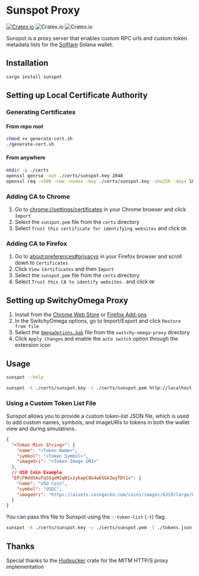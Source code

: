 # Sunspot Proxy
[![Crates.io](https://img.shields.io/crates/v/sunspot)](https://crates.io/crates/sunspot) 
![Crates.io](https://img.shields.io/crates/l/sunspot) 
![Crates.io](https://img.shields.io/crates/d/sunspot)

Sunspot is a proxy server that enables custom RPC urls and custom token metadata lists for
the [Solflare](https://solflare.com) Solana wallet.

## Installation

```bash
cargo install sunspot
```

## Setting up Local Certificate Authority

### Generating Certificates

#### From repo root

```bash
chmod +x generate-cert.sh
./generate-cert.sh
```

#### From anywhere

```bash
mkdir -p ./certs
openssl genrsa -out ./certs/sunspot.key 2048
openssl req -x509 -new -nodes -key ./certs/sunspot.key -sha256 -days 1825 -out ./certs/sunspot.pem
```

### Adding CA to Chrome

1. Go to <chrome://settings/certificates> in your Chrome browser and click `Import`
2. Select the `sunspot.pem` file from the `certs` directory
3. Select `Trust this certificate for identifying websites` and click `OK`

### Adding CA to Firefox

1. Go to <about:preferences#privacys> in your Firefox browser and scroll down to `Certificates`
2. Click `View Certificates` and then `Import`
3. Select the `sunspot.pem` file from the `certs` directory
4. Select `Trust this CA to identify websites.` and click `OK`

## Setting up SwitchyOmega Proxy


1. Install from the [Chrome Web Store](https://chrome.google.com/webstore/detail/padekgcemlokbadohgkifijomclgjgif) or
   [Firefox Add-ons](https://addons.mozilla.org/en-US/firefox/addon/switchyomega/)
2. In the SwitchyOmega options, go to Import/Export and click `Restore from file`
3. Select the [`OmegaOptions.bak`](./switchy-omega-proxy/OmegaOptions.bak) file from the `switchy-omega-proxy` directory
4. Click `Apply Changes` and enable the `auto switch` option through the extension icon

## Usage

```bash
sunspot --help
```

```bash
sunspot -k ./certs/sunspot.key -c ./certs/sunspot.pem http://localhost:8899
```

### Using a Custom Token List File

Sunspot allows you to provide a custom token-list JSON file, which is used to add custom names, symbols, and imageURIs
to tokens in both the wallet view and during simulations.

```json
{
  "<Token Mint String>": {
    "name": "<Token Name>",
    "symbol": "<Token Symbol>",
    "imageUri": "<Token Image URI>"
  },
  // USD Coin Example
  "EPjFWdd5AufqSSqeM2qN1xzybapC8G4wEGGkZwyTDt1v": {
    "name": "USD Coin",
    "symbol": "USDC",
    "imageUri": "https://assets.coingecko.com/coins/images/6319/large/USD_Coin_icon.png?1547042389"
  }
}
```

You can pass this file to Sunspot using the `--token-list` (`-t`) flag.

```bash
sunspot -k ./certs/sunspot.key -c ./certs/sunspot.pem -t ./tokens.json http://localhost:8899
```

## Thanks

Special thanks to the [Hudsucker](https://github.com/omjadas/hudsucker) crate for the MITM HTTP/S proxy implementation